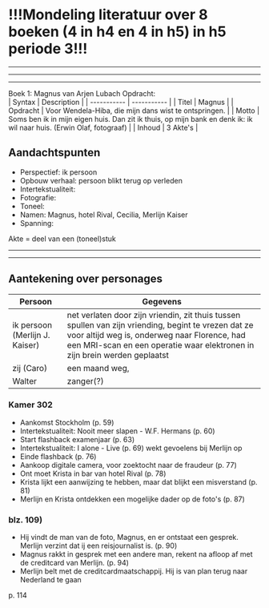 # **!!!Mondeling literatuur over 8 boeken (4 in h4 en 4 in h5) in h5 periode 3!!!**

---
---
---
Boek 1: Magnus van Arjen Lubach
Opdracht:  </br>
| Syntax | Description |
| ----------- | ----------- |
| Titel | Magnus |
| Opdracht | Voor Wendela-Hiba, die mijn dans wist te ontspringen. |
| Motto | Soms ben ik in mijn eigen huis. Dan zit ik thuis, op mijn bank en denk ik: ik wil naar huis. (Erwin Olaf, fotograaf) |
| Inhoud | 3 Akte's |

## Aandachtspunten

- Perspectief: ik persoon
- Opbouw verhaal: persoon blikt terug op verleden
- Intertekstualiteit:
- Fotografie:
- Toneel:
- Namen: Magnus, hotel Rival, Cecilia, Merlijn Kaiser
- Spanning:

Akte = deel van een (toneel)stuk </br>

---
---

## Aantekening over personages </br>

| Persoon | Gegevens |
| --- | --- |
| ik persoon (Merlijn J. Kaiser) | net verlaten door zijn vriendin, zit thuis tussen spullen van zijn vriending, begint te vrezen dat ze voor altijd weg is, onderweg naar Florence, had een MRI-scan en een operatie waar elektronen in zijn brein werden geplaatst  |
| zij (Caro) | een maand weg,  |
| Walter | zanger(?) |

### Kamer 302

- Aankomst Stockholm (p. 59)
- Intertekstualiteit: Nooit meer slapen - W.F. Hermans (p. 60)
- Start flashback  examenjaar (p. 63)
- Intertekstualiteit: I alone - Live (p. 69) wekt gevoelens bij Merlijn op
- Einde flashback (p. 76)
- Aankoop digitale camera, voor zoektocht naar de fraudeur (p. 77)
- Ont moet Krista in bar van hotel Rival (p. 78)
- Krista lijkt een aanwijzing te hebben, maar dat blijkt een misverstand (p. 81)
- Merlijn en Krista ontdekken een mogelijke dader op de foto's (p. 87)

### blz. 109)

- Hij vindt de man van de foto, Magnus, en er ontstaat een gesprek. Merlijn verzint dat ij een reisjournalist is. (p. 90)
- Magnus rakkt in gesprek met een andere man, rekent na afloop af met de creditcard van Merlijn. (p. 94)
- Merlijn belt met de creditcardmaatschappij. Hij is van plan terug naar Nederland te gaan

p. 114
